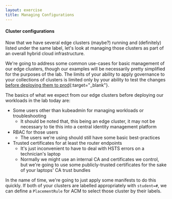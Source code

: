 ```yaml
---
layout: exercise
title: Managing Configurations
---
```


#### Cluster configurations

Now that we have several edge clusters (maybe?) running and (definitely) listed under the same label, let's look at managing those clusters as part of an overall hybrid cloud infrastructure.

We're going to address some common use-cases for basic management of our edge clusters, though our examples will be necessarily pretty simplified for the purposes of the lab. The limits of your ability to apply governance to your collections of clusters is limited only by your ability to test the changes [before deploying them to prod](https://twitter.com/stahnma/status/634849376343429120){:target="_blank"}.

The basics of what we expect from our edge clusters before deploying our workloads in the lab today are:

- Some users other than kubeadmin for managing workloads or troubleshooting
  - It should be noted that, this being an edge cluster, it may not be necessary to tie this into a central identity management platform
- RBAC for those users
  - The users we're using should still have some basic best-practices
- Trusted certificates for at least the router endpoints
  - It's just inconvenient to have to deal with HSTS errors on a technician's laptop
  - Normally we might use an internal CA and certificates we control, but we're going to use some publicly-trusted certificates for the sake of your laptops' CA trust bundles

In the name of time, we're going to just apply some manifests to do this quickly. If both of your clusters are labelled appropriately with `student=#`, we can define a `PlacementRule` for ACM to select those cluster by their labels.
